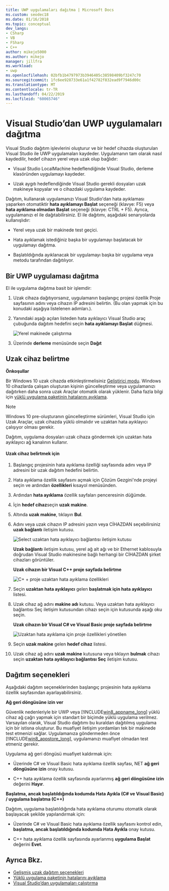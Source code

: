 ```yaml
---
title: UWP uygulamaları dağıtma | Microsoft Docs
ms.custom: seodec18
ms.date: 01/16/2018
ms.topic: conceptual
dev_langs:
- CSharp
- VB
- FSharp
- C++
author: mikejo5000
ms.author: mikejo
manager: jillfra
ms.workload:
- uwp
ms.openlocfilehash: 02bfb1b4797973b3946405c38598409bf3247c70
ms.sourcegitcommit: 1fc6ee928733e61a1f42782f832ead9f7946d00c
ms.translationtype: MT
ms.contentlocale: tr-TR
ms.lasthandoff: 04/22/2019
ms.locfileid: "60065746"
---
```

# <a name="deploy-uwp-apps-from-visual-studio"></a>Visual Studio’dan UWP uygulamaları dağıtma

Visual Studio dağıtım işlevlerini oluşturur ve bir hedef cihazda oluşturulan Visual Studio ile UWP uygulamaları kaydeder. Uygulamanın tam olarak nasıl kaydedilir, hedef cihazın yerel veya uzak olup bağlıdır:

- Visual Studio LocalMachine hedeflendiğinde Visual Studio, derleme klasöründen uygulamayı kaydeder.

- Uzak aygıtı hedeflendiğinde Visual Studio gerekli dosyaları uzak makineye kopyalar ve o cihazdaki uygulama kaydeder.

Dağıtım, kullanarak uygulamanızı Visual Studio'dan hata ayıklaması yaparken otomatiktir **hata ayıklamayı Başlat** seçeneği (klavye: F5) veya **hata ayıklama olmadan Başlat** seçeneği (klavye: CTRL + F5). Ayrıca, uygulamanızı el ile dağıtabilirsiniz. El ile dağıtımı, aşağıdaki senaryolarda kullanışlıdır:

- Yerel veya uzak bir makinede test geçici.

- Hata ayıklamak istediğiniz başka bir uygulamayı başlatacak bir uygulamayı dağıtma.

- Başlatıldığında ayıklanacak bir uygulamayı başka bir uygulama veya metodu tarafından dağıtılıyor.

## <a name="BKMK_How_to_deploy_a_Windows_Store_app"></a> Bir UWP uygulaması dağıtma
 El ile uygulama dağıtma basit bir işlemdir:

1. Uzak cihaza dağıtıyorsanız, uygulamanın başlangıç projesi özellik Proje sayfasının adını veya cihazın IP adresini belirtin. (Bu olan yapmak için bu konudaki aşağıya listelenen adımları.).

2. Yanındaki aşağı açılan listeden hata ayıklayıcı Visual Studio araç çubuğunda dağıtım hedefini seçin **hata ayıklamayı Başlat** düğmesi.

     ![Yerel makinede çalıştırma](../debugger/media/vsrun_f5_local.png "VSRUN_F5_Local")

3. Üzerinde **derleme** menüsünde seçin **Dağıt**

## <a name="BKMK_How_to_specify_a_remote_device"></a> Uzak cihaz belirtme

**Önkoşullar**

Bir Windows 10 uzak cihazda etkinleştirmelisiniz [Geliştirici modu](/windows/uwp/get-started/enable-your-device-for-development). Windows 10 cihazlarda çalışan oluşturan kişinin güncelleştirme veya uygulamanızı dağıtırken daha sonra uzak Araçlar otomatik olarak yüklenir. Daha fazla bilgi için [yüklü uygulama paketinin hatalarını ayıklama](../debugger/debug-installed-app-package.md).

> [!NOTE]
> Windows 10 pre-oluşturanın güncelleştirme sürümleri, Visual Studio için Uzak Araçlar, uzak cihazda yüklü olmalıdır ve uzaktan hata ayıklayıcı çalışıyor olması gerekir.

Dağıtım, uygulama dosyaları uzak cihaza göndermek için uzaktan hata ayıklayıcı ağ kanalının kullanır.

#### <a name="to-specify-a-remote-device"></a>Uzak cihaz belirtmek için

1. Başlangıç projesinin hata ayıklama özelliği sayfasında adını veya IP adresini bir uzak dağıtım hedefini belirtin.

2. Hata ayıklama özellik sayfasını açmak için Çözüm Gezgini'nde projeyi seçin ve ardından **özellikleri** kısayol menüsünden.

3. Ardından **hata ayıklama** özellik sayfaları penceresinin düğümde.

4. İçin **hedef cihaz**seçin **uzak makine**.

5. Altında **uzak makine**, tıklayın **Bul**.

6. Adını veya uzak cihazın IP adresini yazın veya CİHAZDAN seçebilirsiniz **uzak bağlantı** iletişim kutusu.

    ![Select uzaktan hata ayıklayıcı bağlantısı iletişim kutusu](../debugger/media/vsrun_selectremotedebuggerdlg.png "VSRUN_SelectRemoteDebuggerDlg")

    **Uzak bağlantı** iletişim kutusu, yerel ağ alt ağı ve bir Ethernet kablosuyla doğrudan Visual Studio makinesine bağlı herhangi bir CİHAZDAN şirket cihazları görüntüler.

   **Uzak cihazın bir Visual C++ proje sayfada belirtme**

   ![C&#43; &#43; proje uzaktan hata ayıklama özellikleri](../debugger/media/vsrun_cpp_projprop_remote.png "VSRUN_CPP_ProjProp_Remote")

7. Seçin **uzaktan hata ayıklayıcı** gelen **başlatmak için hata ayıklayıcı** listesi.

8. Uzak cihaz ağ adını **makine adı** kutusu. Veya uzaktan hata ayıklayıcı bağlantısı Seç iletişim kutusundan cihazı seçin için kutusunda aşağı oku seçin.

   **Uzak cihazın bir Visual C# ve Visual Basic proje sayfada belirtme**

   ![Uzaktan hata ayıklama için proje özellikleri yönetilen](../debugger/media/vsrun_managed_projprop_remote.png "VSRUN_Managed_ProjProp_Remote")

9. Seçin **uzak makine** gelen **hedef cihaz** listesi.

10. Uzak cihaz ağ adını **uzak makine** kutusuna veya tıklayın **bulmak** cihazı seçin **uzaktan hata ayıklayıcı bağlantısı Seç** iletişim kutusu.

## <a name="BKMK_Deployment_options"></a> Dağıtım seçenekleri

Aşağıdaki dağıtım seçeneklerinden başlangıç projesinin hata ayıklama özellik sayfasından ayarlayabilirsiniz.

**Ağ geri döngüsüne izin ver**

Güvenlik nedenleriyle bir UWP veya [!INCLUDE[win8_appname_long](../debugger/includes/win8_appname_long_md.md)] yüklü cihaz ağ çağrı yapmak için standart bir biçimde yüklü uygulama verilmez. Varsayılan olarak, Visual Studio dağıtımı bu kuraldan dağıtılmış uygulama için bir istisna oluşturur. Bu muafiyet iletişim yordamları tek bir makinede test etmenizi sağlar. Uygulamanıza göndermeden önce [!INCLUDE[win8_appstore_long](../debugger/includes/win8_appstore_long_md.md)], uygulamanızı muafiyet olmadan test etmeniz gerekir.

Uygulama ağ geri döngüsü muafiyet kaldırmak için:

- Üzerinde C# ve Visual Basic hata ayıklama özellik sayfası, NET **ağ geri döngüsüne izin** onay kutusu.

- C++ hata ayıklama özellik sayfasında ayarlanmış **ağ geri döngüsüne izin** değerini **Hayır**.

**Başlatma, ancak başlatıldığında kodumda Hata Ayıkla (C# ve Visual Basic) / uygulama başlatma (C++)**

Dağıtım, uygulama başlatıldığında hata ayıklama oturumu otomatik olarak başlayacak şekilde yapılandırmak için:

- Üzerinde C# ve Visual Basic hata ayıklama özellik sayfasını kontrol edin, **başlatma, ancak başlatıldığında kodumda Hata Ayıkla** onay kutusu.

- C++ hata ayıklama özellik sayfasında ayarlanmış **uygulama Başlat** değerini **Evet**.

## <a name="see-also"></a>Ayrıca Bkz.

- [Gelişmiş uzak dağıtım seçenekleri](/windows/uwp/debug-test-perf/deploying-and-debugging-uwp-apps#advanced-remote-deployment-options)
- [Yüklü uygulama paketinin hatalarını ayıklama](../debugger/debug-installed-app-package.md)
- [Visual Studio’dan uygulamaları çalıştırma](/visualstudio/debugger/debugging-windows-store-and-windows-universal-apps)
